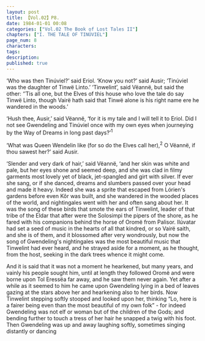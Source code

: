 ```yaml
---
layout: post
title: 【Vol.02】P8.
date: 1984-01-01 00:08
categories: ["Vol.02 The Book of Lost Tales II"]
chapters: ["I. THE TALE OF TINÚVIEL"]
page_num: 8
characters: 
tags: 
description: 
published: true
---
```


‘Who was then Tinúviel?’ said Eriol. ‘Know you not?’ said Ausir; ‘Tinúviel was the daughter of Tinwë Linto.’ ‘Tinwelint’, said Vëannë, but said the other: ‘’Tis all one, but the Elves of this house who love the tale do say Tinwë Linto, though Vairë hath said that Tinwë alone is his right name ere he wandered in the woods.’

‘Hush thee, Ausir,’ said Vëannë, ‘for it is my tale and I will tell it to Eriol. Did I not see Gwendeling and Tinúviel once with my own eyes when journeying by the Way of Dreams in long past days?’<SUP>1</SUP>

‘What was Queen Wendelin like (for so do the Elves call her),<SUP>2</SUP> O Vëannë, if thou sawest her?’ said Ausir.

‘Slender and very dark of hair,’ said Vëannë, ‘and her skin was white and pale, but her eyes shone and seemed deep, and she was clad in filmy garments most lovely yet of black, jet-spangled and girt with silver. If ever she sang, or if she danced, dreams and slumbers passed over your head and made it heavy. Indeed she was a sprite that escaped from Lórien's gardens before even Kôr was built, and she wandered in the wooded places of the world, and nightingales went with her and often sang about her. It was the song of these birds that smote the ears of Tinwelint, leader of that tribe of the Eldar that after were the Solosimpi the pipers of the shore, as he fared with his companions behind the horse of Oromë from Palisor. Ilúvatar had set a seed of music in the hearts of all that kindred, or so Vairë saith, and she is of them, and it blossomed after very wondrously, but now the song of Gwendeling's nightingales was the most beautiful music that Tinwelint had ever heard, and he strayed aside for a moment, as he thought, from the host, seeking in the dark trees whence it might come.

And it is said that it was not a moment he hearkened, but many years, and vainly his people sought him, until at length they followed Oromë and were borne upon Tol Eressëa far away, and he saw them never again. Yet after a while as it seemed to him he came upon Gwendeling lying in a bed of leaves gazing at the stars above her and hearkening also to her birds. Now Tinwelint stepping softly stooped and looked upon her, thinking “Lo, here is a fairer being even than the most beautiful of my own folk” - for indeed Gwendeling was not elf or woman but of the children of the Gods; and bending further to touch a tress of her hair he snapped a twig with his foot. Then Gwendeling was up and away laughing softly, sometimes singing distantly or dancing


